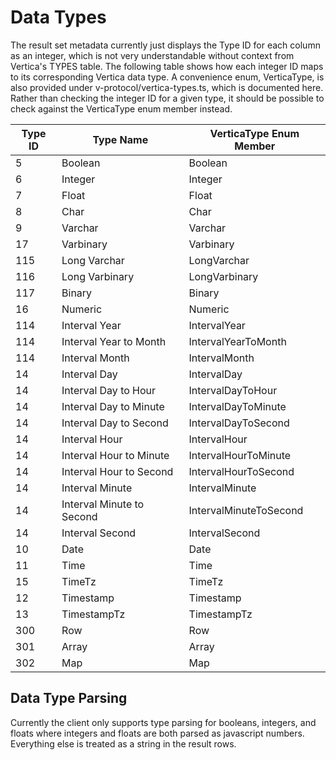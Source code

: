# Data Types

The result set metadata currently just displays the Type ID for each column as an integer, which is not very understandable without context from Vertica's TYPES table. The following table shows how each integer ID maps to its corresponding Vertica data type. A convenience enum, VerticaType, is also provided under v-protocol/vertica-types.ts, which is documented here. Rather than checking the integer ID for a given type, it should be possible to check against the VerticaType enum member instead.

|      Type ID      |            Type Name             |         VerticaType Enum Member         |
|-------------------|----------------------------------|-----------------------------------------|
|                 5 | Boolean                          | Boolean                                 |
|                 6 | Integer                          | Integer                                 |
|                 7 | Float                            | Float                                   |
|                 8 | Char                             | Char                                    |
|                 9 | Varchar                          | Varchar                                 |
|                17 | Varbinary                        | Varbinary                               |
|               115 | Long Varchar                     | LongVarchar                             |
|               116 | Long Varbinary                   | LongVarbinary                           |
|               117 | Binary                           | Binary                                  |
|                16 | Numeric                          | Numeric                                 |
|               114 | Interval Year                    | IntervalYear                            |
|               114 | Interval Year to Month           | IntervalYearToMonth                     |
|               114 | Interval Month                   | IntervalMonth                           |
|                14 | Interval Day                     | IntervalDay                             |
|                14 | Interval Day to Hour             | IntervalDayToHour                       |
|                14 | Interval Day to Minute           | IntervalDayToMinute                     |
|                14 | Interval Day to Second           | IntervalDayToSecond                     |
|                14 | Interval Hour                    | IntervalHour                            |
|                14 | Interval Hour to Minute          | IntervalHourToMinute                    |
|                14 | Interval Hour to Second          | IntervalHourToSecond                    |
|                14 | Interval Minute                  | IntervalMinute                          |
|                14 | Interval Minute to Second        | IntervalMinuteToSecond                  |
|                14 | Interval Second                  | IntervalSecond                          |
|                10 | Date                             | Date                                    |
|                11 | Time                             | Time                                    |
|                15 | TimeTz                           | TimeTz                                  |
|                12 | Timestamp                        | Timestamp                               |
|                13 | TimestampTz                      | TimestampTz                             |
|               300 | Row                              | Row                                     |
|               301 | Array                            | Array                                   |
|               302 | Map                              | Map                                     |

## Data Type Parsing

Currently the client only supports type parsing for booleans, integers, and floats where integers and floats are both parsed as javascript numbers. Everything else is treated as a string in the result rows. 